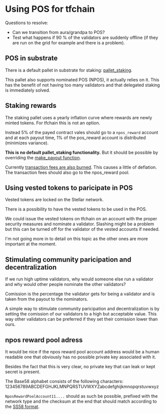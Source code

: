 # Using POS for tfchain

Questions to resolve:

- Can we transition from aura/grandpa to POS?
- Test what happens if 90 % of the validators are suddenly offline (if they are run on the grid for example and there is a problem).

## POS in substrate

There is a default pallet in substrate for staking: [pallet_staking](https://paritytech.github.io/substrate/master/pallet_staking/index.html).

This pallet also supports nominated POS (NPOS), it actually relies on it. This has the benefit of not having too many validators and that delegated staking is immediately solved.

## Staking rewards

The staking pallet uses a yearly inflation curve where rewards are newly minted tokens. For tfchain this is not an option.

Instead 5% of the payed contract vales should go to a `npos_reward` account and at each payout time, 1% of the pos_reward account is distributed (minimizes variance).

**This is no default pallet_staking functionality.**
But it should be possible by overriding the [make_payout function](https://github.com/paritytech/substrate/blob/755569d202b4007179cc250279bad55df45b5f7d/frame/staking/src/pallet/impls.rs#L223).

Currently [transaction fees are also burned](https://github.com/threefoldtech/tfchain/issues/72). This causes a little of deflation. The transaction fees should also go to the npos_reward pool.

## Using vested tokens to paricipate in POS

Vested tokens are locked on the Stellar network.

There is a possibility to have the vested tokens to be used in the POS.

We could issue the vested tokens on tfchain on an account with the proper security measures and nominate a validator.
Slashing might be a problem but this can be turned off for the validator of the vested accounts if needed.

I'm not going more in to detail on this topic as the other ones are more important at the moment.

## Stimulating community paricipation and decentralization

If we run high uptime validators, why would someone else run a validator and why would other people nominate the other validators?

Comission is the percentage the validator gets for being a validator and is taken from the payout to the nominators.

A simple way to stimulate community paricipation and decentralization is by setting the comission of our validators to a high but acceptable value. This way other validators can be preferred if they set their comission lower than ours.

## npos reward pool adress

It would be nice if the npos reward pool account address would be a human readable one that obviously has no possible private key associated with it.

Besides the fact that this is very clear, no private key that can leak or kept secret is present.

The Base58 alphabet consists of the following characters:
123456789ABCDEFGHJKLMNPQRSTUVWXYZabcdefghijkmnopqrstuvwxyz

`NposRewardPoolAccount11....` should as such be possible, prefixed with the network type and the checksum at the end that should match according to the [SS58 format](https://docs.substrate.io/v3/advanced/ss58/).
